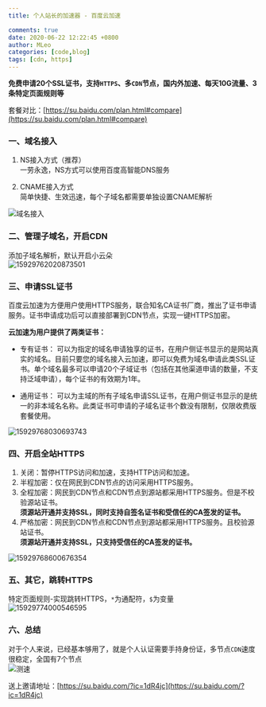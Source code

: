 ```yaml
---
title: 个人站长的加速器 - 百度云加速

comments: true
date: 2020-06-22 12:22:45 +0800
author: MLeo
categories: [code,blog] 
tags: [cdn, https]
---
```


**免费申请20个SSL证书，支持`HTTPS`、多`CDN`节点，国内外加速、每天10G流量、3条特定页面规则等**

套餐对比：[https://su.baidu.com/plan.html#compare](https://su.baidu.com/plan.html#compare)

### 一、域名接入
1. NS接入方式（推荐）  
一劳永逸，NS方式可以使用百度高智能DNS服务  

2. CNAME接入方式  
简单快捷、生效迅速，每个子域名都需要单独设置CNAME解析  

![域名接入](https://images.ichochy.com/%E5%9F%9F%E5%90%8D%E6%8E%A5%E5%85%A5.png)

### 二、管理子域名，开启CDN
添加子域名解析，默认开启小云朵  
![15929762020873501](https://images.ichochy.com/15929762020873501.png)

### 三、申请SSL证书
百度云加速为方便用户使用HTTPS服务，联合知名CA证书厂商，推出了证书申请服务。证书申请成功后可以直接部署到CDN节点，实现一键HTTPS加密。

**云加速为用户提供了两类证书：**
- 专有证书： 可以为指定的域名申请独享的证书，在用户侧证书显示的是网站真实的域名。目前只要您的域名接入云加速，即可以免费为域名申请此类SSL证书。单个域名最多可以申请20个子域证书（包括在其他渠道申请的数量，不支持泛域申请），每个证书的有效期为1年。

- 通用证书： 可以为主域的所有子域名申请SSL证书，在用户侧证书显示的是统一的非本域名名称。此类证书可申请的子域名证书个数没有限制，仅限收费版套餐使用。

![15929768030693743](https://images.ichochy.com/15929768030693743.png)

### 四、开启全站HTTPS
1. 关闭：暂停HTTPS访问和加速，支持HTTP访问和加速。
2. 半程加密：仅在网民到CDN节点的访问采用HTTPS服务。
3. 全程加密：网民到CDN节点和CDN节点到源站都采用HTTPS服务。但是不校验源站证书。  
    **须源站开通并支持SSL，同时支持自签名证书和受信任的CA签发的证书。**
4. 严格加密：网民到CDN节点和CDN节点到源站都采用HTTPS服务。且校验源站证书。  
    **须源站开通并支持SSL，只支持受信任的CA签发的证书。**

![15929768600676354](https://images.ichochy.com/15929768600676354.png)

### 五、其它，跳转HTTPS
特定页面规则-实现跳转HTTPS，`*`为通配符，`$`为变量   
![15929774000546595](https://images.ichochy.com/15929774000546595.png)

### 六、总结
对于个人来说，已经基本够用了，就是个人认证需要手持身份证，多节点`CDN`速度很稳定，全国有7个节点  
![测速](https://images.ichochy.com/%E6%B5%8B%E9%80%9F.png)

送上邀请地址：[https://su.baidu.com/?ic=1dR4jc](https://su.baidu.com/?ic=1dR4jc)



